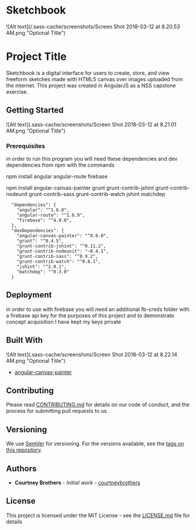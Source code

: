 # Sketchbook
![Alt text](/.sass-cache/screenshots/Screen Shot 2018-03-12 at 8.20.53 AM.png "Optional Title")

# Project Title

Sketchbook is a digital interface for users to create, store, and view freeform sketches made with HTML5 canvas over images uploaded from the internet.  This project was created in AngularJS as a NSS capstone exercise.

## Getting Started
![Alt text](.sass-cache/screenshots/Screen Shot 2018-03-12 at 8.21.01 AM.png "Optional Title")


### Prerequisites

in order to run this program you will need these dependencies and dev dependencies from npm with the commands 

npm install angular angular-route firebase

npm install angular-canvas-painter grunt grunt-contrib-jshint 
grunt-contrib-nodeunit grunt-contrib-sass grunt-contrib-watch jshint matchdep

```
  "dependencies": {
    "angular": "^1.6.8",
    "angular-route": "^1.6.9",
    "firebase": "^4.9.0",
  },
  "devDependencies": {
    "angular-canvas-painter": "^0.6.0",
    "grunt": "^0.4.5",
    "grunt-contrib-jshint": "^0.11.2",
    "grunt-contrib-nodeunit": "~0.4.1",
    "grunt-contrib-sass": "^0.9.2",
    "grunt-contrib-watch": "^0.6.1",
    "jshint": "^2.9.1",
    "matchdep": "^0.3.0"
  }
```




## Deployment

in order to use with firebase you will need an additional fb-creds folder with a firebase api key 
for the purposes of this project and to demonstrate concept acquisition I have kept my keys private

## Built With
![Alt text](.sass-cache/screenshots/Screen Shot 2018-03-12 at 8.22.14 AM.png "Optional Title")

* [angular-canvas-painter](https://www.npmjs.com/package/angular-canvas-painter) 
## Contributing

Please read [CONTRIBUTING.md](https://gist.github.com/PurpleBooth/b24679402957c63ec426) for details on our code of conduct, and the process for submitting pull requests to us.

## Versioning

We use [SemVer](http://semver.org/) for versioning. For the versions available, see the [tags on this repository](https://github.com/your/project/tags). 

## Authors

* **Courtney Brothers** - *Initial work* - [courtneybrothers](https://github.com/courtneybrothers)



## License

This project is licensed under the MIT License - see the [LICENSE.md](LICENSE.md) file for details



